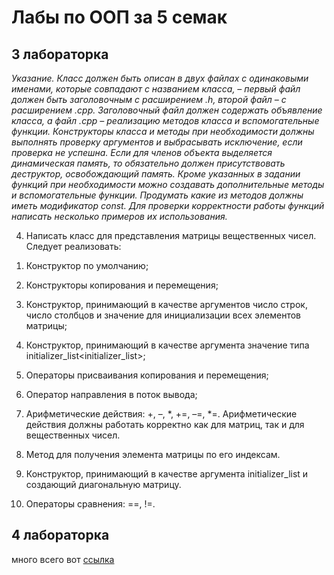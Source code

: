 <h1> Лабы по ООП за 5 семак</h1>


<h2> 3 лабораторка </h2>

<i> Указание. Класс должен быть описан в двух файлах с одинаковыми именами, которые совпадают с названием класса, – первый файл должен быть заголовочным с расширением .h, второй файл – с расширением .cpp. Заголовочный файл должен содержать объявление класса, а файл .cpp – реализацию методов класса и вспомогательные функции. Конструкторы класса и методы при необходимости должны выполнять проверку аргументов и выбрасывать исключение, если проверка не успешна. Если для членов объекта выделяется динамическая память, то обязательно должен присутствовать деструктор, освобождающий память. Кроме указанных в задании функций при необходимости можно создавать дополнительные методы и вспомогательные функции. Продумать какие из методов должны иметь модификатор const. Для проверки корректности работы функций написать несколько примеров их использования. </i>

4. Написать класс для представления матрицы вещественных чисел. Следует реализовать:

1) Конструктор по умолчанию;

2) Конструкторы копирования и перемещения;

3) Конструктор, принимающий в качестве аргументов число строк, число столбцов и значение для инициализации всех элементов матрицы;

4) Конструктор, принимающий в качестве аргумента значение типа initializer_list<initializer_list<double>>;

4) Операторы присваивания копирования и перемещения;

5) Оператор направления в поток вывода;

6) Арифметические действия: +, –, *, +=, –=, *=. Арифметические действия должны работать корректно как для матриц, так и для вещественных чисел.

7) Метод для получения элемента матрицы по его индексам.

8) Конструктор, принимающий в качестве аргумента initializer_list<double> и создающий диагональную матрицу.

9) Операторы сравнения: ==, !=.


<h2> 4 лабораторка </h2>

много всего вот [ссылка](https://lms.surgu.ru/pluginfile.php/811009/mod_resource/content/1/ООП.%20Лабораторная%20работа%20№4.pdf)

